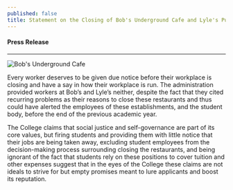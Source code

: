 ```yaml
---
published: false
title: Statement on the Closing of Bob's Underground Cafe and Lyle's Pub
---
```

#### Press Release

***

![Bob's Underground Cafe](https://pbs.twimg.com/media/Cj_19X9UUAA3O-_.jpg)

Every worker deserves to be given due notice before their workplace is closing and have a say in how their workplace is run. The administration provided workers at Bob’s and Lyle’s neither, despite the fact that they cited recurring problems as their reasons to close these restaurants and thus could have alerted the employees of these establishments, and the student body, before the end of the previous academic year. 

The College claims that social justice and self-governance are part of its core values, but firing students and providing them with little notice that their jobs are being taken away, excluding student employees from the decision-making process surrounding closing the restaurants, and being ignorant of the fact that students rely on these positions to cover tuition and other expenses suggest that in the eyes of the College these claims are not ideals to strive for but empty promises meant to lure applicants and boost its reputation.